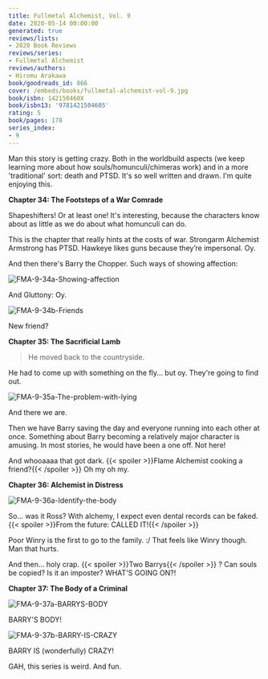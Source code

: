 ```yaml
---
title: Fullmetal Alchemist, Vol. 9
date: 2020-05-14 00:00:00
generated: true
reviews/lists:
- 2020 Book Reviews
reviews/series:
- Fullmetal Alchemist
reviews/authors:
- Hiromu Arakawa
book/goodreads_id: 866
cover: /embeds/books/fullmetal-alchemist-vol-9.jpg
book/isbn: 142150460X
book/isbn13: '9781421504605'
rating: 5
book/pages: 178
series_index:
- 9
---
```

Man this story is getting crazy. Both in the worldbuild aspects (we keep learning more about how souls/homunculi/chimeras work) and in a more 'traditional' sort: death and PTSD. It's so well written and drawn. I'm quite enjoying this.  

**Chapter 34: The Footsteps of a War Comrade**  

<!--more-->

Shapeshifters! Or at least one! It's interesting, because the characters know about as little as we do about what homunculi can do.  

This is the chapter that really hints at the costs of war. Strongarm Alchemist Armstrong has PTSD. Hawkeye likes guns because they’re impersonal. Oy.  

And then there's Barry the Chopper. Such ways of showing affection:  

![FMA-9-34a-Showing-affection](/embeds/books/attachments/fma-9-34a-showing-affection.png)  

And Gluttony: Oy.  

![FMA-9-34b-Friends](/embeds/books/attachments/fma-9-34b-friends.png)  

New friend?  

**Chapter 35: The Sacrificial Lamb**  

> He moved back to the countryside.

He had to come up with something on the fly... but oy. They're going to find out.  

![FMA-9-35a-The-problem-with-lying](/embeds/books/attachments/fma-9-35a-the-problem-with-lying.png)  

And there we are.  

Then we have Barry saving the day and everyone running into each other at once. Something about Barry becoming a relatively major character is amusing. In most stories, he would have been a one off. Not here!  

And whooaaaa that got dark.  {{< spoiler >}}Flame Alchemist cooking a friend?{{< /spoiler >}}  Oh my oh my.  

**Chapter 36: Alchemist in Distress**  

![FMA-9-36a-Identify-the-body](/embeds/books/attachments/fma-9-36a-identify-the-body.png)  

So... was it Ross? With alchemy, I expect even dental records can be faked. {{< spoiler >}}From the future: CALLED IT!{{< /spoiler >}}  

Poor Winry is the first to go to the family. :/ That feels like Winry though. Man that hurts.  

And then... holy crap.  {{< spoiler >}}Two Barrys{{< /spoiler >}}  ? Can souls be copied? Is it an imposter? WHAT'S GOING ON?!  

**Chapter 37: The Body of a Criminal**  

![FMA-9-37a-BARRYS-BODY](/embeds/books/attachments/fma-9-37a-barrys-body.png)  

BARRY'S BODY!  

![FMA-9-37b-BARRY-IS-CRAZY](/embeds/books/attachments/fma-9-37b-barry-is-crazy.png)  

BARRY IS (wonderfully) CRAZY!  

GAH, this series is weird. And fun.